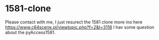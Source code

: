 # 1581-clone
Please contact with me, I just resurect the 1581 clone more ino here https://www.c64scene.pl/viewtopic.php?f=2&t=3118
I hav some question about the pyAccess1581.
